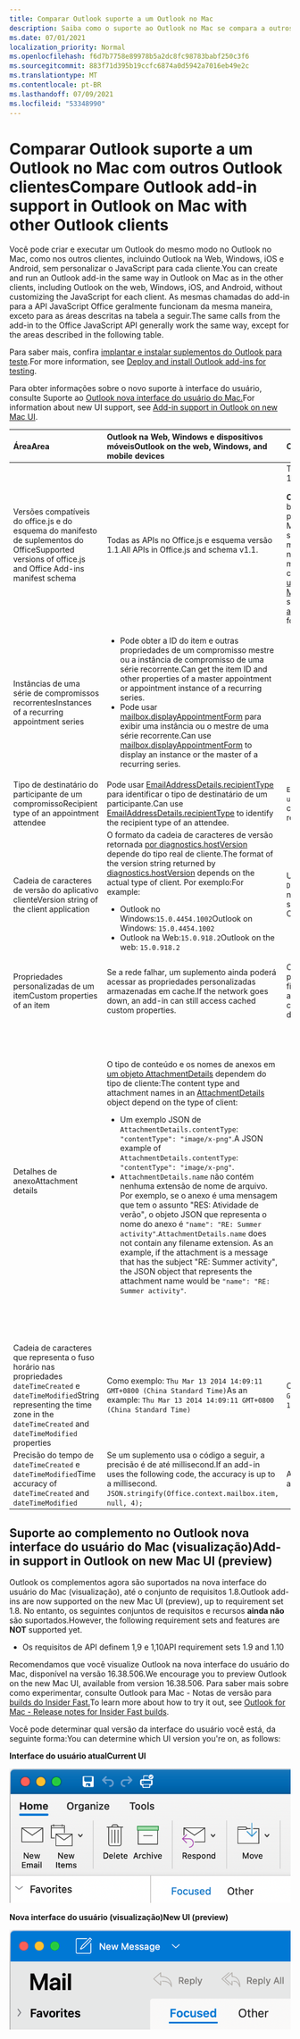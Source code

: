 ```yaml
---
title: Comparar Outlook suporte a um Outlook no Mac
description: Saiba como o suporte ao Outlook no Mac se compara a outros Outlook clientes.
ms.date: 07/01/2021
localization_priority: Normal
ms.openlocfilehash: f6d7b7758e89978b5a2dc8fc98783babf250c3f6
ms.sourcegitcommit: 883f71d395b19ccfc6874a0d5942a7016eb49e2c
ms.translationtype: MT
ms.contentlocale: pt-BR
ms.lasthandoff: 07/09/2021
ms.locfileid: "53348990"
---
```

# <a name="compare-outlook-add-in-support-in-outlook-on-mac-with-other-outlook-clients"></a><span data-ttu-id="c8ae2-103">Comparar Outlook suporte a um Outlook no Mac com outros Outlook clientes</span><span class="sxs-lookup"><span data-stu-id="c8ae2-103">Compare Outlook add-in support in Outlook on Mac with other Outlook clients</span></span>

<span data-ttu-id="c8ae2-104">Você pode criar e executar um Outlook do mesmo modo no Outlook no Mac, como nos outros clientes, incluindo Outlook na Web, Windows, iOS e Android, sem personalizar o JavaScript para cada cliente.</span><span class="sxs-lookup"><span data-stu-id="c8ae2-104">You can create and run an Outlook add-in the same way in Outlook on Mac as in the other clients, including Outlook on the web, Windows, iOS, and Android, without customizing the JavaScript for each client.</span></span> <span data-ttu-id="c8ae2-105">As mesmas chamadas do add-in para a API JavaScript Office geralmente funcionam da mesma maneira, exceto para as áreas descritas na tabela a seguir.</span><span class="sxs-lookup"><span data-stu-id="c8ae2-105">The same calls from the add-in to the Office JavaScript API generally work the same way, except for the areas described in the following table.</span></span>

<span data-ttu-id="c8ae2-106">Para saber mais, confira [implantar e instalar suplementos do Outlook para teste](testing-and-tips.md).</span><span class="sxs-lookup"><span data-stu-id="c8ae2-106">For more information, see [Deploy and install Outlook add-ins for testing](testing-and-tips.md).</span></span>

<span data-ttu-id="c8ae2-107">Para obter informações sobre o novo suporte à interface do usuário, consulte Suporte ao [Outlook nova interface do usuário do Mac.](#add-in-support-in-outlook-on-new-mac-ui-preview)</span><span class="sxs-lookup"><span data-stu-id="c8ae2-107">For information about new UI support, see [Add-in support in Outlook on new Mac UI](#add-in-support-in-outlook-on-new-mac-ui-preview).</span></span>

| <span data-ttu-id="c8ae2-108">Área</span><span class="sxs-lookup"><span data-stu-id="c8ae2-108">Area</span></span> | <span data-ttu-id="c8ae2-109">Outlook na Web, Windows e dispositivos móveis</span><span class="sxs-lookup"><span data-stu-id="c8ae2-109">Outlook on the web, Windows, and mobile devices</span></span> | <span data-ttu-id="c8ae2-110">Outlook no Mac</span><span class="sxs-lookup"><span data-stu-id="c8ae2-110">Outlook on Mac</span></span> |
|:-----|:-----|:-----|
| <span data-ttu-id="c8ae2-111">Versões compatíveis do office.js e do esquema do manifesto de suplementos do Office</span><span class="sxs-lookup"><span data-stu-id="c8ae2-111">Supported versions of office.js and Office Add-ins manifest schema</span></span> | <span data-ttu-id="c8ae2-112">Todas as APIs no Office.js e esquema versão 1.1.</span><span class="sxs-lookup"><span data-stu-id="c8ae2-112">All APIs in Office.js and schema v1.1.</span></span> | <span data-ttu-id="c8ae2-113">Todas as APIs no Office.js e esquema versão 1.1.</span><span class="sxs-lookup"><span data-stu-id="c8ae2-113">All APIs in Office.js and schema v1.1.</span></span><br><br><span data-ttu-id="c8ae2-114">**OBSERVAÇÃO**: Outlook no Mac, apenas a com build 16.35.308 ou posterior oferece suporte para salvar uma reunião.</span><span class="sxs-lookup"><span data-stu-id="c8ae2-114">**NOTE**: In Outlook on Mac, only build 16.35.308 or later supports saving a meeting.</span></span> <span data-ttu-id="c8ae2-115">Caso contrário, `saveAsync` o método falhará quando chamado de uma reunião no modo de redação.</span><span class="sxs-lookup"><span data-stu-id="c8ae2-115">Otherwise, the `saveAsync` method fails when called from a meeting in compose mode.</span></span> <span data-ttu-id="c8ae2-116">Consulte [Não é possível salvar uma reunião como um rascunho no Outlook para Mac usando a API do Office JS](https://support.microsoft.com/help/4505745) para obter uma solução alternativa.</span><span class="sxs-lookup"><span data-stu-id="c8ae2-116">See [Cannot save a meeting as a draft in Outlook for Mac by using Office JS API](https://support.microsoft.com/help/4505745) for a workaround.</span></span> |
| <span data-ttu-id="c8ae2-117">Instâncias de uma série de compromissos recorrentes</span><span class="sxs-lookup"><span data-stu-id="c8ae2-117">Instances of a recurring appointment series</span></span> | <ul><li><span data-ttu-id="c8ae2-118">Pode obter a ID do item e outras propriedades de um compromisso mestre ou a instância de compromisso de uma série recorrente.</span><span class="sxs-lookup"><span data-stu-id="c8ae2-118">Can get the item ID and other properties of a master appointment or appointment instance of a recurring series.</span></span></li><li><span data-ttu-id="c8ae2-119">Pode usar [mailbox.displayAppointmentForm](../reference/objectmodel/preview-requirement-set/office.context.mailbox.md#methods) para exibir uma instância ou o mestre de uma série recorrente.</span><span class="sxs-lookup"><span data-stu-id="c8ae2-119">Can use [mailbox.displayAppointmentForm](../reference/objectmodel/preview-requirement-set/office.context.mailbox.md#methods) to display an instance or the master of a recurring series.</span></span></li></ul> | <ul><li><span data-ttu-id="c8ae2-120">Pode obter a ID do item e outras propriedades do compromisso mestre, mas não de uma instância de uma série recorrente.</span><span class="sxs-lookup"><span data-stu-id="c8ae2-120">Can get the item ID and other properties of the master appointment, but not those of an instance of a recurring series.</span></span></li><li><span data-ttu-id="c8ae2-p103">Pode exibir o compromisso mestre de uma série recorrente. Sem a ID do item, não pode exibir uma instância de uma série recorrente.</span><span class="sxs-lookup"><span data-stu-id="c8ae2-p103">Can display the master appointment of a recurring series. Without the item ID, cannot display an instance of a recurring series.</span></span></li></ul> |
| <span data-ttu-id="c8ae2-123">Tipo de destinatário do participante de um compromisso</span><span class="sxs-lookup"><span data-stu-id="c8ae2-123">Recipient type of an appointment attendee</span></span> | <span data-ttu-id="c8ae2-124">Pode usar [EmailAddressDetails.recipientType](/javascript/api/outlook/office.emailaddressdetails#recipienttype) para identificar o tipo de destinatário de um participante.</span><span class="sxs-lookup"><span data-stu-id="c8ae2-124">Can use [EmailAddressDetails.recipientType](/javascript/api/outlook/office.emailaddressdetails#recipienttype) to identify the recipient type of an attendee.</span></span> | <span data-ttu-id="c8ae2-125">`EmailAddressDetails.recipientType` retorna `undefined` para participantes do compromisso.</span><span class="sxs-lookup"><span data-stu-id="c8ae2-125">`EmailAddressDetails.recipientType` returns `undefined` for appointment attendees.</span></span> |
| <span data-ttu-id="c8ae2-126">Cadeia de caracteres de versão do aplicativo cliente</span><span class="sxs-lookup"><span data-stu-id="c8ae2-126">Version string of the client application</span></span> | <span data-ttu-id="c8ae2-127">O formato da cadeia de caracteres de versão retornada [por diagnostics.hostVersion](/javascript/api/outlook/office.diagnostics#hostversion) depende do tipo real de cliente.</span><span class="sxs-lookup"><span data-stu-id="c8ae2-127">The format of the version string returned by [diagnostics.hostVersion](/javascript/api/outlook/office.diagnostics#hostversion) depends on the actual type of client.</span></span> <span data-ttu-id="c8ae2-128">Por exemplo:</span><span class="sxs-lookup"><span data-stu-id="c8ae2-128">For example:</span></span><ul><li><span data-ttu-id="c8ae2-129">Outlook no Windows:`15.0.4454.1002`</span><span class="sxs-lookup"><span data-stu-id="c8ae2-129">Outlook on Windows: `15.0.4454.1002`</span></span></li><li><span data-ttu-id="c8ae2-130">Outlook na Web:`15.0.918.2`</span><span class="sxs-lookup"><span data-stu-id="c8ae2-130">Outlook on the web: `15.0.918.2`</span></span></li></ul> |<span data-ttu-id="c8ae2-131">Um exemplo da cadeia de caracteres de versão `Diagnostics.hostVersion` retornada por Outlook no Mac:`15.0 (140325)`</span><span class="sxs-lookup"><span data-stu-id="c8ae2-131">An example of the version string returned by `Diagnostics.hostVersion` on Outlook on Mac: `15.0 (140325)`</span></span> |
| <span data-ttu-id="c8ae2-132">Propriedades personalizadas de um item</span><span class="sxs-lookup"><span data-stu-id="c8ae2-132">Custom properties of an item</span></span> | <span data-ttu-id="c8ae2-133">Se a rede falhar, um suplemento ainda poderá acessar as propriedades personalizadas armazenadas em cache.</span><span class="sxs-lookup"><span data-stu-id="c8ae2-133">If the network goes down, an add-in can still access cached custom properties.</span></span> | <span data-ttu-id="c8ae2-134">Como Outlook no Mac não armazena propriedades personalizadas em cache, se a rede ficar para baixo, os complementos não poderão acessá-las.</span><span class="sxs-lookup"><span data-stu-id="c8ae2-134">Because Outlook on Mac does not cache custom properties, if the network goes down, add-ins would not be able to access them.</span></span> |
| <span data-ttu-id="c8ae2-135">Detalhes de anexo</span><span class="sxs-lookup"><span data-stu-id="c8ae2-135">Attachment details</span></span> | <span data-ttu-id="c8ae2-136">O tipo de conteúdo e os nomes de anexos em [um objeto AttachmentDetails](/javascript/api/outlook/office.attachmentdetails) dependem do tipo de cliente:</span><span class="sxs-lookup"><span data-stu-id="c8ae2-136">The content type and attachment names in an [AttachmentDetails](/javascript/api/outlook/office.attachmentdetails) object depend on the type of client:</span></span><ul><li><span data-ttu-id="c8ae2-137">Um exemplo JSON de `AttachmentDetails.contentType`: `"contentType": "image/x-png"`.</span><span class="sxs-lookup"><span data-stu-id="c8ae2-137">A JSON example of `AttachmentDetails.contentType`: `"contentType": "image/x-png"`.</span></span> </li><li><span data-ttu-id="c8ae2-p105">`AttachmentDetails.name` não contém nenhuma extensão de nome de arquivo. Por exemplo, se o anexo é uma mensagem que tem o assunto "RES: Atividade de verão", o objeto JSON que representa o nome do anexo é `"name": "RE: Summer activity"`.</span><span class="sxs-lookup"><span data-stu-id="c8ae2-p105">`AttachmentDetails.name` does not contain any filename extension. As an example, if the attachment is a message that has the subject "RE: Summer activity", the JSON object that represents the attachment name would be `"name": "RE: Summer activity"`.</span></span></li></ul> | <ul><li><span data-ttu-id="c8ae2-140">Um exemplo JSON de `AttachmentDetails.contentType`: `"contentType" "image/png"`</span><span class="sxs-lookup"><span data-stu-id="c8ae2-140">A JSON example of `AttachmentDetails.contentType`: `"contentType" "image/png"`</span></span></li><li><span data-ttu-id="c8ae2-p106">`AttachmentDetails.name` sempre inclui uma extensão de nome de arquivo. Anexos que são itens de email têm uma extensão .eml, e compromissos têm uma extensão .ics. Por exemplo, se um anexo é um email com o assunto "RES: Atividade de verão", o objeto JSON que representa o nome do anexo é `"name": "RE: Summer activity.eml"`.</span><span class="sxs-lookup"><span data-stu-id="c8ae2-p106">`AttachmentDetails.name` always includes a filename extension. Attachments that are mail items have a .eml extension, and appointments have a .ics extension. As an example, if an attachment is an email with the subject "RE: Summer activity", the JSON object that represents the attachment name would be `"name": "RE: Summer activity.eml"`.</span></span><p><span data-ttu-id="c8ae2-144">**Observação**: se um arquivo for anexado programaticamente (por exemplo, por meio de um suplemento) sem uma extensão, `AttachmentDetails.name` não conterá essa extensão como parte do nome do arquivo.</span><span class="sxs-lookup"><span data-stu-id="c8ae2-144">**NOTE**: If a file is programmatically attached (e.g through an add-in) without an extension then the `AttachmentDetails.name`  will not contain the extension as part of filename.</span></span></p></li></ul> |
| <span data-ttu-id="c8ae2-145">Cadeia de caracteres que representa o fuso horário nas propriedades `dateTimeCreated` e `dateTimeModified`</span><span class="sxs-lookup"><span data-stu-id="c8ae2-145">String representing the time zone in the `dateTimeCreated` and `dateTimeModified` properties</span></span> |<span data-ttu-id="c8ae2-146">Como exemplo: `Thu Mar 13 2014 14:09:11 GMT+0800 (China Standard Time)`</span><span class="sxs-lookup"><span data-stu-id="c8ae2-146">As an example: `Thu Mar 13 2014 14:09:11 GMT+0800 (China Standard Time)`</span></span> | <span data-ttu-id="c8ae2-147">Como exemplo: `Thu Mar 13 2014 14:09:11 GMT+0800 (CST)`</span><span class="sxs-lookup"><span data-stu-id="c8ae2-147">As an example: `Thu Mar 13 2014 14:09:11 GMT+0800 (CST)`</span></span> |
| <span data-ttu-id="c8ae2-148">Precisão do tempo de `dateTimeCreated` e `dateTimeModified`</span><span class="sxs-lookup"><span data-stu-id="c8ae2-148">Time accuracy of `dateTimeCreated` and `dateTimeModified`</span></span> | <span data-ttu-id="c8ae2-149">Se um suplemento usa o código a seguir, a precisão é de até millisecond.</span><span class="sxs-lookup"><span data-stu-id="c8ae2-149">If an add-in uses the following code, the accuracy is up to a millisecond.</span></span><br/>`JSON.stringify(Office.context.mailbox.item, null, 4);`| <span data-ttu-id="c8ae2-150">A precisão é apenas de até um segundo.</span><span class="sxs-lookup"><span data-stu-id="c8ae2-150">The accuracy is up to only a second.</span></span> |

## <a name="add-in-support-in-outlook-on-new-mac-ui-preview"></a><span data-ttu-id="c8ae2-151">Suporte ao complemento no Outlook nova interface do usuário do Mac (visualização)</span><span class="sxs-lookup"><span data-stu-id="c8ae2-151">Add-in support in Outlook on new Mac UI (preview)</span></span>

<span data-ttu-id="c8ae2-152">Outlook os complementos agora são suportados na nova interface do usuário do Mac (visualização), até o conjunto de requisitos 1.8.</span><span class="sxs-lookup"><span data-stu-id="c8ae2-152">Outlook add-ins are now supported on the new Mac UI (preview), up to requirement set 1.8.</span></span> <span data-ttu-id="c8ae2-153">No entanto, os seguintes conjuntos de requisitos e recursos **ainda não** são suportados.</span><span class="sxs-lookup"><span data-stu-id="c8ae2-153">However, the following requirement sets and features are **NOT** supported yet.</span></span>

- <span data-ttu-id="c8ae2-154">Os requisitos de API definem 1,9 e 1,10</span><span class="sxs-lookup"><span data-stu-id="c8ae2-154">API requirement sets 1.9 and 1.10</span></span>

<span data-ttu-id="c8ae2-155">Recomendamos que você visualize Outlook na nova interface do usuário do Mac, disponível na versão 16.38.506.</span><span class="sxs-lookup"><span data-stu-id="c8ae2-155">We encourage you to preview Outlook on the new Mac UI, available from version 16.38.506.</span></span> <span data-ttu-id="c8ae2-156">Para saber mais sobre como experimentar, consulte Outlook para Mac - Notas de versão para [builds do Insider Fast.](https://support.microsoft.com/office/d6347358-5613-433e-a49e-a9a0e8e0462a)</span><span class="sxs-lookup"><span data-stu-id="c8ae2-156">To learn more about how to try it out, see [Outlook for Mac - Release notes for Insider Fast builds](https://support.microsoft.com/office/d6347358-5613-433e-a49e-a9a0e8e0462a).</span></span>

<span data-ttu-id="c8ae2-157">Você pode determinar qual versão da interface do usuário você está, da seguinte forma:</span><span class="sxs-lookup"><span data-stu-id="c8ae2-157">You can determine which UI version you're on, as follows:</span></span>

<span data-ttu-id="c8ae2-158">**Interface do usuário atual**</span><span class="sxs-lookup"><span data-stu-id="c8ae2-158">**Current UI**</span></span>

![Interface do usuário atual no Mac.](../images/outlook-on-mac-classic.png)

<span data-ttu-id="c8ae2-160">**Nova interface do usuário (visualização)**</span><span class="sxs-lookup"><span data-stu-id="c8ae2-160">**New UI (preview)**</span></span>

![Nova interface do usuário em visualização no Mac.](../images/outlook-on-mac-new.png)

